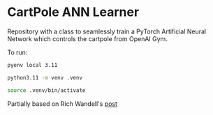 # CartPole ANN Learner

Repository with a class to seamlessly train a PyTorch Artificial Neural Network which controls the cartpole from OpenAI Gym.

To run:

```sh
pyenv local 3.11
```

```sh
python3.11 -m venv .venv
```

```sh
source .venv/bin/activate
```

Partially based on Rich Wandell's [post](https://www.youtube.com/watch?v=0Vpnbiwn9M0)